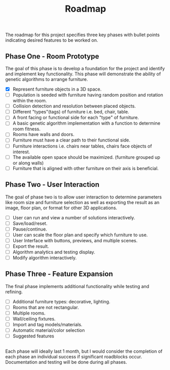 ﻿---
permalink: /roadmap/
title: "Roadmap"
---
The roadmap for this project specifies three key phases with bullet points indicating desired features to be worked on.

## Phase One - Room Prototype
The goal of this phase is to develop a foundation for the project and identify and implement key functionality. This phase will demonstrate the ability of genetic algorithms to arrange furniture.

 - [x] Represent furniture objects in a 3D space.
 - [ ] Population is seeded with furniture having random position and rotation within the room.
 - [ ] Collision detection and resolution between placed objects.
 - [ ] Different "types"(tags) of furniture i.e. bed, chair, table.
 - [ ] A front facing or functional side for each "type" of furniture.
 - [ ] A basic genetic algorithm implementation with a function to determine room fitness.
 - [ ] Rooms have walls and doors.
 - [ ] Furniture must have a clear path to their functional side.
 - [ ] Furniture interactions i.e. chairs near tables, chairs face objects of interest.
 - [ ] The available open space should be maximized. (furniture grouped up or along walls)
 - [ ] Furniture that is aligned with other furniture on their axis is beneficial.

## Phase Two - User Interaction
The goal of phase two is to allow user interaction to determine parameters like room size and furniture selection as well as exporting the result as an image, floor plan, or format for other 3D applications.

 - [ ] User can run and view a number of solutions interactively.
 - [ ] Save/load/reset.
 - [ ] Pause/continue.
 - [ ] User can scale the floor plan and specify which furniture to use.
 - [ ] User Interface with buttons, previews, and multiple scenes.
 - [ ] Export the result.
 - [ ] Algorithm analytics and testing display.
 - [ ] Modify algorithm interactively.

## Phase Three - Feature Expansion
The final phase implements additional functionality while testing and refining.

 - [ ] Additional furniture types: decorative, lighting.
 - [ ] Rooms that are not rectangular.
 - [ ] Multiple rooms.
 - [ ] Wall/ceiling fixtures.
 - [ ] Import and tag models/materials.
 - [ ] Automatic material/color selection
 - [ ] Suggested features

##  

Each phase will ideally last 1 month, but I would consider the completion of each phase an individual success if significant roadblocks occur. Documentation and testing will be done during all phases.
